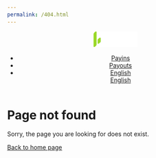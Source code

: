 ```yaml
---
permalink: /404.html
---
```


<script src="/public/js/loader.js"></script>
<script>
    document.addEventListener("DOMContentLoaded", onPage404Load);
</script>

<header>
      
<nav class="js-navbar-scroll navbar navbar-expand navbar-dark flex-column flex-md-row td-navbar">
   <a class="navbar-brand" href="#">
   <span class="navbar-logo"><img src="/public/assets/BambooPayment.svg" style="height: 36px;"></span>
   </a>
   <div class="td-navbar-nav-scroll ml-md-auto" id="main_navbar">
      <ul class="navbar-nav mt-2 mt-lg-0">
         <li class="nav-item mr-4 mb-2 mb-lg-0">
            <a class="nav-link active" href="../../../../es/docs.html">
               <span class="active">Payins</span>
               <div class="content-bar-menu2"></div>
            </a>
         </li>
         <li class="nav-item mr-4 mb-2 mb-lg-0">
            <a class="nav-link" href="../../../../es/payouts.html">
               <span>Payouts</span>
               <div class="content-bar-menu2"></div>
            </a>
         </li>
         <li class="nav-item dropdown d-none d-lg-block">
            <a class="nav-link dropdown-toggle" href="#" id="navbarDropdown" role="button" data-toggle="dropdown" aria-haspopup="true" aria-expanded="false">
               <div class="content-bar-menu"></div>
               English
            </a>
            <div class="dropdown-menu" aria-labelledby="navbarDropdownMenuLink">
               <a class="dropdown-item" href="#">English</a>
            </div>
         </li>
      </ul>
   </div>
</nav>
</header>
<div class="MainContent">
    <h1 id="page-not-found">Page not found</h1>
    <p id="404paragraph">Sorry, the page you are looking for does not exist.</p>
    <p><a id="404link" href="/">Back to home page</a></p>
</div>

